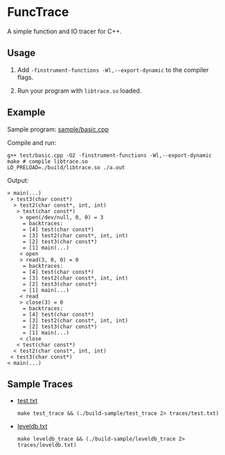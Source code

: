 # FuncTrace

A simple function and IO tracer for C++.

## Usage

1. Add `-finstrument-functions -Wl,--export-dynamic` to the compiler flags.

2. Run your program with `libtrace.so` loaded.

## Example

Sample program: [sample/basic.cpp](sample/basic.cpp)

Compile and run:

```shell
g++ test/basic.cpp -O2 -finstrument-functions -Wl,--export-dynamic
make # compile libtrace.so
LD_PRELOAD=./build/libtrace.so ./a.out
```

Output:

```shell
> main(...)
 > test3(char const*)
  > test2(char const*, int, int)
   > test(char const*)
    > open(/dev/null, 0, 0) = 3
     = backtraces: 
     = [4] test(char const*)
     = [3] test2(char const*, int, int)
     = [2] test3(char const*)
     = [1] main(...)
    < open
    > read(3, 0, 0) = 0
     = backtraces: 
     = [4] test(char const*)
     = [3] test2(char const*, int, int)
     = [2] test3(char const*)
     = [1] main(...)
    < read
    > close(3) = 0
     = backtraces: 
     = [4] test(char const*)
     = [3] test2(char const*, int, int)
     = [2] test3(char const*)
     = [1] main(...)
    < close
   < test(char const*)
  < test2(char const*, int, int)
 < test3(char const*)
< main(...)
```

## Sample Traces

- [test.txt](https://raw.githubusercontent.com/ShawnZhong/FuncTrace/main/traces/test.txt)

  ```make test_trace && (./build-sample/test_trace 2> traces/test.txt)```


- [leveldb.txt](https://raw.githubusercontent.com/ShawnZhong/FuncTrace/main/traces/leveldb.txt)

  ```make leveldb_trace && (./build-sample/leveldb_trace 2> traces/leveldb.txt)```


